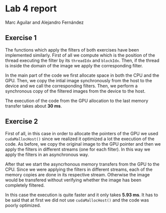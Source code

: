 # Lab 4 report

Marc Aguilar and Alejandro Fernández

## Exercise 1

The functions which apply the filters of both exercises have been implemented similarly. First of all we compute which is the position of the thread executing the filter by its `threadIdx` and `blockIdx`. Then, if the thread is inside the domain of the image we apply the corresponding filter.

In the main part of the code we first allocate space in both the CPU and the GPU. Then, we copy the intial image synchronously from the host to the device and we call the corresponding filters. Then, we perform a synchronous copy of the filtered images from the device to the host.

The execution of the code from the GPU allocation to the last memory transfer takes about **30 ms**.

## Exercise 2

First of all, in this case in order to allocate the pointers of the GPU we used `cudaMallocHost()` since we realized it optimized a lot the execution of the code. As before, we copy the original image to the GPU pointer and then we apply the filters in different streams (one for each filter). In this way we apply the filters in an asynchronous way.  

After that we start the asyncrhonous memory transfers from the GPU to the CPU. Since we were applying the filters in different streams, each of the memory copies are done in its respective stream. Otherwise the image would be transfered without verifying whether the image has been completely filtered.

In this case the execution is quite faster and it only takes **5.93 ms**. It has to be said that at first we did not use `cudaMallocHost()` and the code was poorly optimized. 

